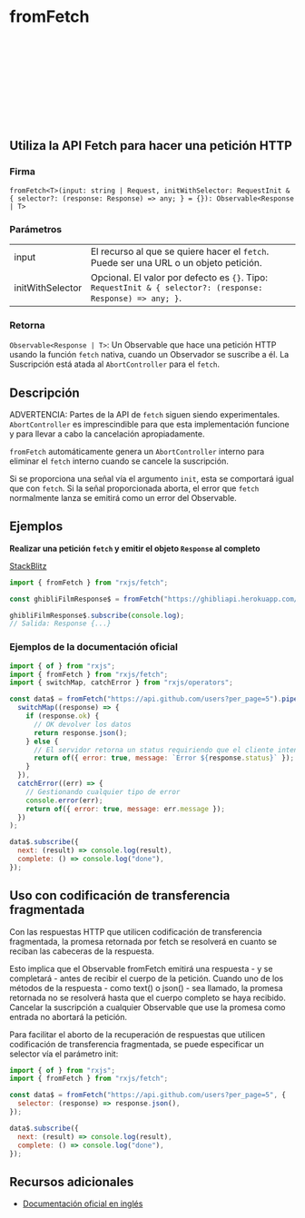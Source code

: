<div class="page-heading">

# fromFetch

<a target="_blank" href="https://github.com/ReactiveX/rxjs/blob/master/src/internal/observable/dom/fetch.ts">
<svg>
  <use xlink:href="/assets/icons/github.svg#github"></use>
</svg>
</a>
</div>

<h2 class="subtitle"> Utiliza la API Fetch para hacer una petición HTTP
</h2>

### Firma

`fromFetch<T>(input: string | Request, initWithSelector: RequestInit & { selector?: (response: Response) => any; } = {}): Observable<Response | T>`

### Parámetros

<table>
<tr><td>input</td><td>El recurso al que se quiere hacer el <code>fetch</code>. Puede ser una URL o un objeto petición.</td></tr>
<tr><td>initWithSelector</td><td>Opcional. El valor por defecto es <code>{}</code>.
Tipo: <code>RequestInit & { selector?: (response: Response) => any; }</code>.</td></tr>
</table>

### Retorna

`Observable<Response | T>`: Un Observable que hace una petición HTTP usando la función `fetch` nativa, cuando un Observador se suscribe a él. La Suscripción está atada al `AbortController` para el `fetch`.

## Descripción

ADVERTENCIA: Partes de la API de `fetch` siguen siendo experimentales. `AbortController` es imprescindible para que esta implementación funcione y para llevar a cabo la cancelación apropiadamente.

`fromFetch` automáticamente genera un `AbortController` interno para eliminar el `fetch` interno cuando se cancele la suscripción.

Si se proporciona una señal vía el argumento `init`, esta se comportará igual que con `fetch`. Si la señal proporcionada aborta, el error que `fetch` normalmente lanza se emitirá como un error del Observable.

## Ejemplos

**Realizar una petición `fetch` y emitir el objeto `Response` al completo**

<a target="_blank" href="https://stackblitz.com/edit/docu-rxjs-fromfetch?file=index.ts">StackBlitz</a>

```javascript
import { fromFetch } from "rxjs/fetch";

const ghibliFilmResponse$ = fromFetch("https://ghibliapi.herokuapp.com/films");

ghibliFilmResponse$.subscribe(console.log);
// Salida: Response {...}
```

<!--
<a href="">

```javascript

```

<a href="">

```javascript

``` -->

### Ejemplos de la documentación oficial

```javascript
import { of } from "rxjs";
import { fromFetch } from "rxjs/fetch";
import { switchMap, catchError } from "rxjs/operators";

const data$ = fromFetch("https://api.github.com/users?per_page=5").pipe(
  switchMap((response) => {
    if (response.ok) {
      // OK devolver los datos
      return response.json();
    } else {
      // El servidor retorna un status requiriendo que el cliente intente otra cosa
      return of({ error: true, message: `Error ${response.status}` });
    }
  }),
  catchError((err) => {
    // Gestionando cualquier tipo de error
    console.error(err);
    return of({ error: true, message: err.message });
  })
);

data$.subscribe({
  next: (result) => console.log(result),
  complete: () => console.log("done"),
});
```

## Uso con codificación de transferencia fragmentada

Con las respuestas HTTP que utilicen codificación de transferencia fragmentada, la promesa retornada por fetch se resolverá en cuanto se reciban las cabeceras de la respuesta.

Esto implica que el Observable fromFetch emitirá una respuesta - y se completará - antes de recibir el cuerpo de la petición. Cuando uno de los métodos de la respuesta - como text() o json() - sea llamado, la promesa retornada no se resolverá hasta que el cuerpo completo se haya recibido. Cancelar la suscripción a cualquier Observable que use la promesa como entrada no abortará la petición.

Para facilitar el aborto de la recuperación de respuestas que utilicen codificación de transferencia fragmentada, se puede especificar un selector vía el parámetro init:

```javascript
import { of } from "rxjs";
import { fromFetch } from "rxjs/fetch";

const data$ = fromFetch("https://api.github.com/users?per_page=5", {
  selector: (response) => response.json(),
});

data$.subscribe({
  next: (result) => console.log(result),
  complete: () => console.log("done"),
});
```

## Recursos adicionales

- [Documentación oficial en inglés](https://rxjs-dev.firebaseapp.com/api/fetch/fromFetch)
